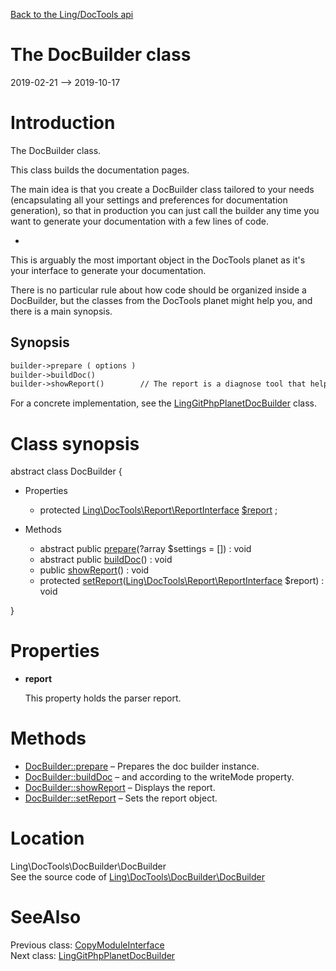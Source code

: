 [Back to the Ling/DocTools api](https://github.com/lingtalfi/DocTools/blob/master/doc/api/Ling/DocTools.md)



The DocBuilder class
================
2019-02-21 --> 2019-10-17






Introduction
============

The DocBuilder class.

This class builds the documentation pages.


The main idea is that you create a DocBuilder class tailored to your needs (encapsulating all your settings and preferences
for documentation generation), so that in production you can just call the builder any time you want to generate your documentation
with a few lines of code.

*
This is arguably the most important object in the DocTools planet as it's your interface to generate your documentation.

There is no particular rule about how code should be organized inside a DocBuilder, but the classes from the DocTools planet
might help you, and there is a main synopsis.



Synopsis
-----------


```txt
builder->prepare ( options )
builder->buildDoc()
builder->showReport()        // The report is a diagnose tool that helps you creating the perfect doc (it will tell you which methods don't have comments, etc...)

```


For a concrete implementation, see the [LingGitPhpPlanetDocBuilder](https://github.com/lingtalfi/DocTools/blob/master/doc/api/Ling/DocTools/DocBuilder/Git/PhpPlanet/LingGitPhpPlanetDocBuilder.md) class.



Class synopsis
==============


abstract class <span class="pl-k">DocBuilder</span>  {

- Properties
    - protected [Ling\DocTools\Report\ReportInterface](https://github.com/lingtalfi/DocTools/blob/master/doc/api/Ling/DocTools/Report/ReportInterface.md) [$report](#property-report) ;

- Methods
    - abstract public [prepare](https://github.com/lingtalfi/DocTools/blob/master/doc/api/Ling/DocTools/DocBuilder/DocBuilder/prepare.md)(?array $settings = []) : void
    - abstract public [buildDoc](https://github.com/lingtalfi/DocTools/blob/master/doc/api/Ling/DocTools/DocBuilder/DocBuilder/buildDoc.md)() : void
    - public [showReport](https://github.com/lingtalfi/DocTools/blob/master/doc/api/Ling/DocTools/DocBuilder/DocBuilder/showReport.md)() : void
    - protected [setReport](https://github.com/lingtalfi/DocTools/blob/master/doc/api/Ling/DocTools/DocBuilder/DocBuilder/setReport.md)([Ling\DocTools\Report\ReportInterface](https://github.com/lingtalfi/DocTools/blob/master/doc/api/Ling/DocTools/Report/ReportInterface.md) $report) : void

}




Properties
=============

- <span id="property-report"><b>report</b></span>

    This property holds the parser report.
    
    



Methods
==============

- [DocBuilder::prepare](https://github.com/lingtalfi/DocTools/blob/master/doc/api/Ling/DocTools/DocBuilder/DocBuilder/prepare.md) &ndash; Prepares the doc builder instance.
- [DocBuilder::buildDoc](https://github.com/lingtalfi/DocTools/blob/master/doc/api/Ling/DocTools/DocBuilder/DocBuilder/buildDoc.md) &ndash; and according to the writeMode property.
- [DocBuilder::showReport](https://github.com/lingtalfi/DocTools/blob/master/doc/api/Ling/DocTools/DocBuilder/DocBuilder/showReport.md) &ndash; Displays the report.
- [DocBuilder::setReport](https://github.com/lingtalfi/DocTools/blob/master/doc/api/Ling/DocTools/DocBuilder/DocBuilder/setReport.md) &ndash; Sets the report object.





Location
=============
Ling\DocTools\DocBuilder\DocBuilder<br>
See the source code of [Ling\DocTools\DocBuilder\DocBuilder](https://github.com/lingtalfi/DocTools/blob/master/DocBuilder/DocBuilder.php)



SeeAlso
==============
Previous class: [CopyModuleInterface](https://github.com/lingtalfi/DocTools/blob/master/doc/api/Ling/DocTools/CopyModule/CopyModuleInterface.md)<br>Next class: [LingGitPhpPlanetDocBuilder](https://github.com/lingtalfi/DocTools/blob/master/doc/api/Ling/DocTools/DocBuilder/Git/PhpPlanet/LingGitPhpPlanetDocBuilder.md)<br>

